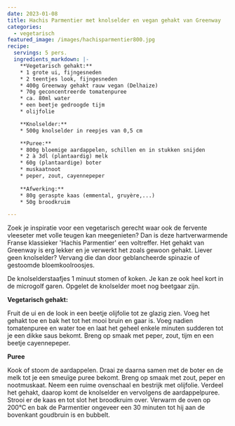 ```yaml
---
date: 2023-01-08
title: Hachis Parmentier met knolselder en vegan gehakt van Greenway
categories:
  - vegetarisch
featured_image: /images/hachisparmentier800.jpg
recipe:
  servings: 5 pers.
  ingredients_markdown: |-
    **Vegetarisch gehakt:**
    * 1 grote ui, fijngesneden
    * 2 teentjes look, fijngesneden
    * 400g Greenway gehakt rauw vegan (Delhaize)
    * 70g geconcentreerde tomatenpuree
    * ca. 80ml water
    * een beetje gedroogde tijm
    * olijfolie

    **Knolselder:**
    * 500g knolselder in reepjes van 0,5 cm

    **Puree:**
    * 800g bloemige aardappelen, schillen en in stukken snijden
    * 2 à 3dl (plantaardig) melk
    * 60g (plantaardige) boter
    * muskaatnoot
    * peper, zout, cayennepeper
    
    **Afwerking:**    * 80g geraspte kaas (emmental, gruyère,...)
    * 50g broodkruim

---
```

Zoek je inspiratie voor een vegetarisch gerecht waar ook de fervente vleeseter met volle teugen kan meegenieten? Dan is deze hartverwarmende Franse klassieker 'Hachis Parmentier' een voltreffer. Het gehakt van Greenway is erg lekker en je verwerkt het zoals gewoon gehakt.
Liever geen knolselder? Vervang die dan door geblancheerde spinazie of gestoomde bloemkoolroosjes.

<!--more-->

De knolselderstaafjes 1 minuut stomen of koken. Je kan ze ook heel kort in de microgolf garen.
Opgelet de knolselder moet nog beetgaar zijn.

**Vegetarisch gehakt:**

Fruit de ui en de look in een beetje olijfolie tot ze glazig zien. Voeg het gehakt toe en bak het tot het mooi bruin en gaar is. Voeg nadien tomatenpuree en water toe en laat het geheel enkele minuten sudderen tot je een dikke saus bekomt.
Breng op smaak met peper, zout, tijm en een beetje cayennepeper.

**Puree**

Kook of stoom de aardappelen.
Draai ze daarna samen met de boter en de melk tot je een smeuïge puree bekomt. Breng op smaak met zout, peper en nootmuskaat.
Neem een ruime ovenschaal en bestrijk met olijfolie.
Verdeel het gehakt, daarop komt de knolselder en vervolgens de aardappelpuree.
Strooi er de kaas en tot slot het broodkruim over.
Verwarm de oven op 200°C en bak de Parmentier ongeveer een 30 minuten tot hij aan de bovenkant goudbruin is en bubbelt.


